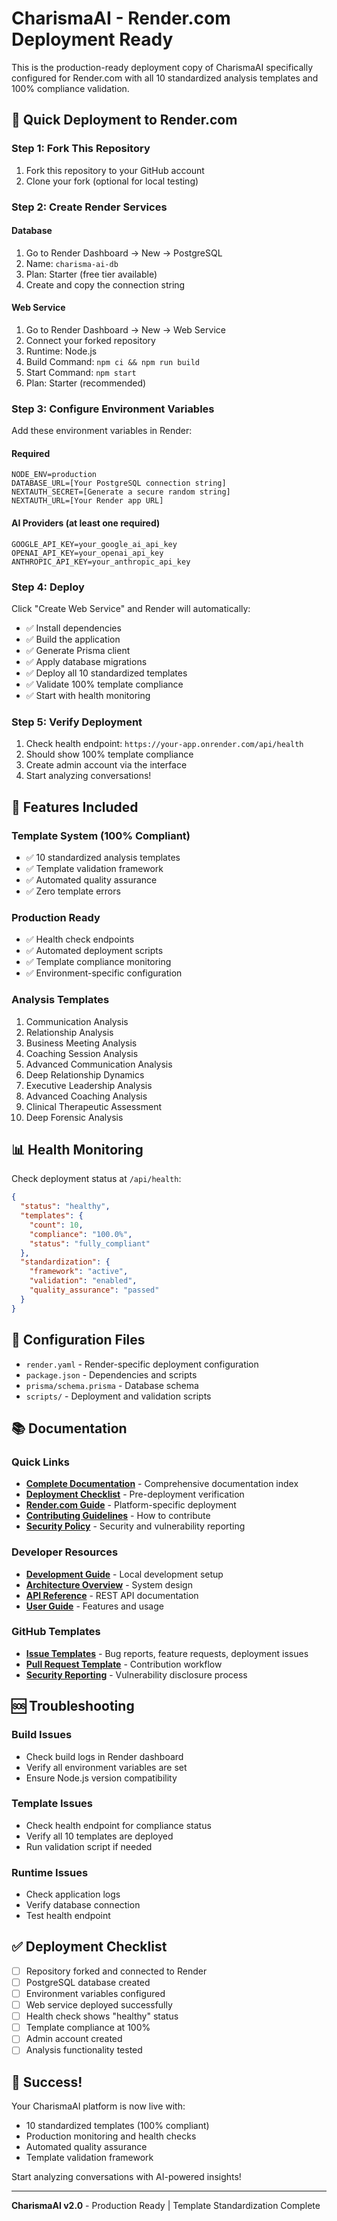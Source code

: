 # CharismaAI - Render.com Deployment Ready

This is the production-ready deployment copy of CharismaAI specifically configured for Render.com with all 10 standardized analysis templates and 100% compliance validation.

## 🚀 Quick Deployment to Render.com

### Step 1: Fork This Repository
1. Fork this repository to your GitHub account
2. Clone your fork (optional for local testing)

### Step 2: Create Render Services

#### Database
1. Go to Render Dashboard → New → PostgreSQL
2. Name: `charisma-ai-db`
3. Plan: Starter (free tier available)
4. Create and copy the connection string

#### Web Service  
1. Go to Render Dashboard → New → Web Service
2. Connect your forked repository
3. Runtime: Node.js
4. Build Command: `npm ci && npm run build`
5. Start Command: `npm start`
6. Plan: Starter (recommended)

### Step 3: Configure Environment Variables

Add these environment variables in Render:

#### Required
```env
NODE_ENV=production
DATABASE_URL=[Your PostgreSQL connection string]
NEXTAUTH_SECRET=[Generate a secure random string]
NEXTAUTH_URL=[Your Render app URL]
```

#### AI Providers (at least one required)
```env
GOOGLE_API_KEY=your_google_ai_api_key
OPENAI_API_KEY=your_openai_api_key  
ANTHROPIC_API_KEY=your_anthropic_api_key
```

### Step 4: Deploy
Click "Create Web Service" and Render will automatically:
- ✅ Install dependencies
- ✅ Build the application  
- ✅ Generate Prisma client
- ✅ Apply database migrations
- ✅ Deploy all 10 standardized templates
- ✅ Validate 100% template compliance
- ✅ Start with health monitoring

### Step 5: Verify Deployment
1. Check health endpoint: `https://your-app.onrender.com/api/health`
2. Should show 100% template compliance
3. Create admin account via the interface
4. Start analyzing conversations!

## 🎯 Features Included

### Template System (100% Compliant)
- ✅ 10 standardized analysis templates
- ✅ Template validation framework
- ✅ Automated quality assurance
- ✅ Zero template errors

### Production Ready
- ✅ Health check endpoints
- ✅ Automated deployment scripts
- ✅ Template compliance monitoring
- ✅ Environment-specific configuration

### Analysis Templates
1. Communication Analysis
2. Relationship Analysis  
3. Business Meeting Analysis
4. Coaching Session Analysis
5. Advanced Communication Analysis
6. Deep Relationship Dynamics
7. Executive Leadership Analysis
8. Advanced Coaching Analysis
9. Clinical Therapeutic Assessment
10. Deep Forensic Analysis

## 📊 Health Monitoring

Check deployment status at `/api/health`:
```json
{
  "status": "healthy",
  "templates": {
    "count": 10,
    "compliance": "100.0%",
    "status": "fully_compliant"
  },
  "standardization": {
    "framework": "active",
    "validation": "enabled",
    "quality_assurance": "passed"
  }
}
```

## 🔧 Configuration Files

- `render.yaml` - Render-specific deployment configuration
- `package.json` - Dependencies and scripts
- `prisma/schema.prisma` - Database schema
- `scripts/` - Deployment and validation scripts

## 📚 Documentation

### Quick Links
- **[Complete Documentation](docs/README.md)** - Comprehensive documentation index
- **[Deployment Checklist](docs/DEPLOYMENT_CHECKLIST.md)** - Pre-deployment verification
- **[Render.com Guide](docs/RENDER_DEPLOYMENT.md)** - Platform-specific deployment
- **[Contributing Guidelines](.github/CONTRIBUTING.md)** - How to contribute
- **[Security Policy](.github/SECURITY.md)** - Security and vulnerability reporting

### Developer Resources
- **[Development Guide](DOCs/DEVELOPMENT_GUIDE.md)** - Local development setup
- **[Architecture Overview](DOCs/ARCHITECTURE.md)** - System design
- **[API Reference](DOCs/API_REFERENCE.md)** - REST API documentation
- **[User Guide](DOCs/USER_GUIDE.md)** - Features and usage

### GitHub Templates
- **[Issue Templates](.github/ISSUE_TEMPLATE/)** - Bug reports, feature requests, deployment issues
- **[Pull Request Template](.github/pull_request_template.md)** - Contribution workflow
- **[Security Reporting](.github/SECURITY.md)** - Vulnerability disclosure process

## 🆘 Troubleshooting

### Build Issues
- Check build logs in Render dashboard
- Verify all environment variables are set
- Ensure Node.js version compatibility

### Template Issues  
- Check health endpoint for compliance status
- Verify all 10 templates are deployed
- Run validation script if needed

### Runtime Issues
- Check application logs
- Verify database connection
- Test health endpoint

## ✅ Deployment Checklist

- [ ] Repository forked and connected to Render
- [ ] PostgreSQL database created
- [ ] Environment variables configured
- [ ] Web service deployed successfully
- [ ] Health check shows "healthy" status
- [ ] Template compliance at 100%
- [ ] Admin account created
- [ ] Analysis functionality tested

## 🎊 Success!

Your CharismaAI platform is now live with:
- 10 standardized templates (100% compliant)
- Production monitoring and health checks
- Automated quality assurance
- Template validation framework

Start analyzing conversations with AI-powered insights!

---

**CharismaAI v2.0** - Production Ready | Template Standardization Complete